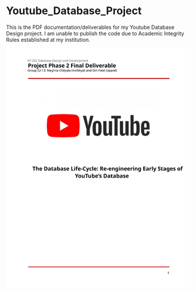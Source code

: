 # Youtube_Database_Project
This is the PDF documentation/deliverables for my Youtube Database Design project. I am unable to publish the code due to Academic Integrity Rules established at my institution.

![pdf_svg_render](Youtube_Database_Project.svg)
